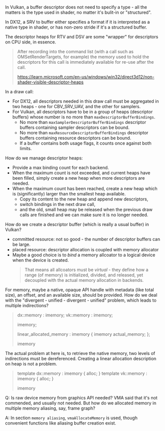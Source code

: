 In Vulkan, a buffer descriptor does not need to specify a type - all the matters is the type used in shader, no matter it's bulit-in or "structured".

In DX12, a SRV to buffer either specifies a format if it is interpreted as a native type in shader, or has non-zero stride if it's a structured buffer.

The descriptor heaps for RTV and DSV are some "wrapper" for descriptors on CPU side, in essence.

> After recording into the command list (with a call such as OMSetRenderTargets, for example) the memory used to hold the descriptors for this call is immediately available for re-use after the call.
> 
> https://learn.microsoft.com/en-us/windows/win32/direct3d12/non-shader-visible-descriptor-heaps

In a draw call:
- For DX12, all descriptors needed in this draw call must be aggregated in two heaps - one for CBV_SRV_UAV, and the other for samplers.
- For Vulkan, all descriptors have to be in a group of heaps (descriptor buffers) whose number is no more than `maxDescriptorBufferBindings`.
    - No more than `maxSamplerDescriptorBufferBindings` descriptor buffers containing sampler descriptors can be bound.
    - No more than `maxResourceDescriptorBufferBindings` descriptor buffers containing resource descriptors can be bound.
    - If a buffer contains both usage flags, it counts once against both limits.

How do we manage descriptor heaps:
- Provide a max binding count for each backend.
- When the maximum count is not exceeded, and current heaps have been filled, simply create a new heap when more descriptors are needed.
- When the maximum count has been reached, create a new heap which is (significantly) larger than the smallest heap available.
    - Copy its content to the new heap and append new descriptors,
    - switch bindings in the next draw call,
    - and the old, small heap may be released when the previous draw calls are finished and we can make sure it is no longer needed.

How do we create a descriptor buffer (which is really a usual buffer) in Vulkan?
- committed resource: not so good - the number of descriptor buffers can be large.
- placed resource: descriptor allocation is coupled with memory allocator
- Maybe a good choice is to *bind* a memory allcoator to a logical device when the device is created.
    > That means all allcoators must be *virtual* - they define how a range (of memory) is initialized, divided, and released, yet decoupled with the actual memory allocation in backends.

For memory, maybe a native, opaque API handle with metadata (like total size), an offset, and an available size, should be provided.
How do we deal with the "divergent - unified - divergent - unified" problem, which leads to multiple indirections?

> dx::memory : imemory;
> vk::memory : imemory;
> 
> imemory;
>
> linear_allocated_memory : imemory { imemory actual_memory; };
>
> imemory

The actual problem at here is, to retrieve the native memory, two levels of indirections must be dereferenced.
Creating a linear allocation description on heap is not a problem.

> template <alloc> dx::memory : imemory { alloc; }
> template <alloc> vk::memory : imemory { alloc; }
> 
> imemory
>

Q: Is raw device memory from graphics API needed? VMA said that it's not commended, and usually not needed. But how do we allocated memory in multiple memory aliasing, say, frame graph?

A: In section `memory aliasing`, `vmaAllocateMemory` is used, though convenient functions like aliasing buffer creation exist.